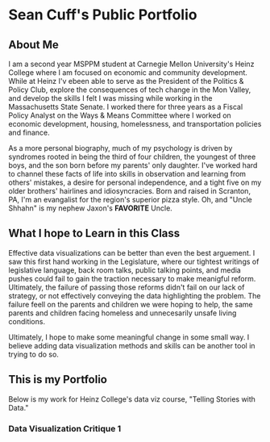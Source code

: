 # Sean Cuff's Public Portfolio

## About Me
I am a second year MSPPM student at Carnegie Mellon University's Heinz College where I am focused on economic and community development. While at Heinz I'v ebeen able to serve as the President of the Politics & Policy Club, explore the consequences of tech change in the Mon Valley, and develop the skills I felt I was missing while working in the Massachusetts State Senate. I worked there for three years as a Fiscal Policy Analyst on the Ways & Means Committee where I worked on economic development, housing, homelessness, and transportation policies and finance. 

As a more personal biography, much of my psychology is driven by syndromes rooted in being the third of four children, the youngest of three boys, and the son born before my parents' only daughter. I've worked hard to channel these facts of life into skills in observation and learning from others' mistakes, a desire for personal independence, and a tight five on my older brothers' hairlines and idiosyncracies. Born and raised in Scranton, PA, I'm an evangalist for the region's superior pizza style. Oh, and "Uncle Shhahn" is my nephew Jaxon's **FAVORITE** Uncle.

## What I hope to Learn in this Class
Effective data visualizations can be better than even the best arguement. I saw this first hand working in the Legislature, where our tightest writings of legislative language, back room talks, public talking points, and media pushes could fail to gain the traction necessary to make meanigful reform. Ultimately, the failure of passing those reforms didn't fail on our lack of strategy, or not effectively conveying the data highlighting the problem. The failure feell on the parents and children we were hoping to help, the same parents and children facing homeless and unnecesarily unsafe living conditions. 

Ultimately, I hope to make some meaningful change in some small way. I believe adding data visualization methods and skills can be another tool in trying to do so.

## This is my Portfolio
Below is my work for Heinz College's data viz course, "Telling Stories with Data."

### Data Visualization Critique 1
